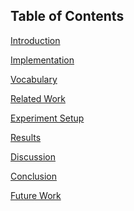 Table of Contents
---

[Introduction](#introduction)

[Implementation](#implementation)

[Vocabulary](#vocabulary)

[Related Work](#related-work)

[Experiment Setup](#experiment-setup)

[Results](#results)

[Discussion](#discussion)

[Conclusion](#conclusion)

[Future Work](#future-work)

<br>

